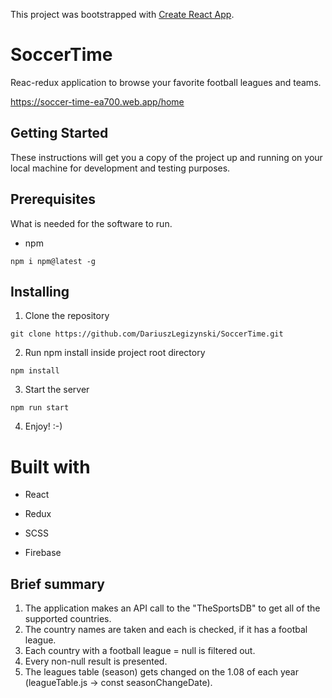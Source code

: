 This project was bootstrapped with [Create React App](https://github.com/facebook/create-react-app).

# SoccerTime

Reac-redux application to browse your favorite football leagues and teams.

https://soccer-time-ea700.web.app/home

## Getting Started

These instructions will get you a copy of the project up and running on your local machine for development and testing purposes.

## Prerequisites

What is needed for the software to run.

* npm

`npm i npm@latest -g`

## Installing

1. Clone the repository

`git clone https://github.com/DariuszLegizynski/SoccerTime.git`

2. Run npm install inside project root directory

`npm install`

3. Start the server

`npm run start`

4. Enjoy! :-)

# Built with

* React

* Redux

* SCSS

* Firebase


## Brief summary

1. The application makes an API call to the "TheSportsDB" to get all of the supported countries.
2. The country names are taken and each is checked, if it has a footbal league.
3. Each country with a football league = null is filtered out.
4. Every non-null result is presented.
5. The leagues table (season) gets changed on the 1.08 of each year (leagueTable.js -> const seasonChangeDate).
